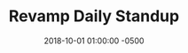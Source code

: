 ---
layout: post
title: "Revamp Daily Standup"
date: 2018-10-01 01:00:00 -0500
categories: [software]
description: 
image: 
permalink: archive/2018/10/01/revamp-daily-standup
---